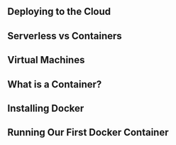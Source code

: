 ## Deploying to the Cloud

## Serverless vs Containers

## Virtual Machines

## What is a Container?

## Installing Docker

## Running Our First Docker Container
